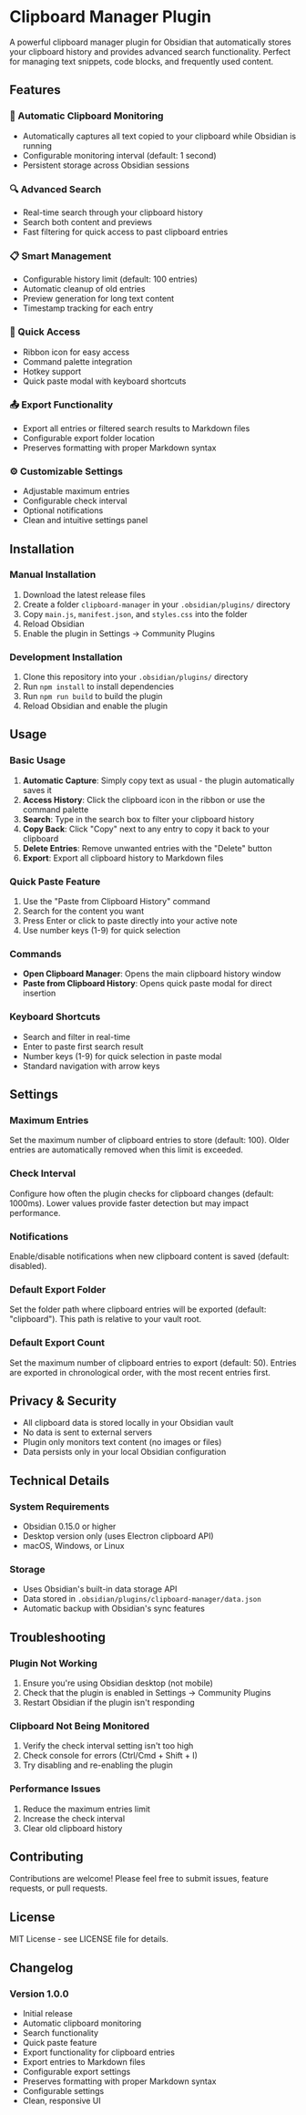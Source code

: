# Clipboard Manager Plugin

A powerful clipboard manager plugin for Obsidian that automatically stores your clipboard history and provides advanced search functionality. Perfect for managing text snippets, code blocks, and frequently used content.

## Features

### 🔄 Automatic Clipboard Monitoring
- Automatically captures all text copied to your clipboard while Obsidian is running
- Configurable monitoring interval (default: 1 second)
- Persistent storage across Obsidian sessions

### 🔍 Advanced Search
- Real-time search through your clipboard history
- Search both content and previews
- Fast filtering for quick access to past clipboard entries

### 📋 Smart Management
- Configurable history limit (default: 100 entries)
- Automatic cleanup of old entries
- Preview generation for long text content
- Timestamp tracking for each entry

### 🎯 Quick Access
- Ribbon icon for easy access
- Command palette integration
- Hotkey support
- Quick paste modal with keyboard shortcuts

### 📤 Export Functionality
- Export all entries or filtered search results to Markdown files
- Configurable export folder location
- Preserves formatting with proper Markdown syntax

### ⚙️ Customizable Settings
- Adjustable maximum entries
- Configurable check interval
- Optional notifications
- Clean and intuitive settings panel

## Installation

### Manual Installation
1. Download the latest release files
2. Create a folder `clipboard-manager` in your `.obsidian/plugins/` directory
3. Copy `main.js`, `manifest.json`, and `styles.css` into the folder
4. Reload Obsidian
5. Enable the plugin in Settings → Community Plugins

### Development Installation
1. Clone this repository into your `.obsidian/plugins/` directory
2. Run `npm install` to install dependencies
3. Run `npm run build` to build the plugin
4. Reload Obsidian and enable the plugin

## Usage

### Basic Usage
1. **Automatic Capture**: Simply copy text as usual - the plugin automatically saves it
2. **Access History**: Click the clipboard icon in the ribbon or use the command palette
3. **Search**: Type in the search box to filter your clipboard history
4. **Copy Back**: Click "Copy" next to any entry to copy it back to your clipboard
5. **Delete Entries**: Remove unwanted entries with the "Delete" button
6. **Export**: Export all clipboard history to Markdown files

### Quick Paste Feature
1. Use the "Paste from Clipboard History" command
2. Search for the content you want
3. Press Enter or click to paste directly into your active note
4. Use number keys (1-9) for quick selection

### Commands
- **Open Clipboard Manager**: Opens the main clipboard history window
- **Paste from Clipboard History**: Opens quick paste modal for direct insertion

### Keyboard Shortcuts
- Search and filter in real-time
- Enter to paste first search result
- Number keys (1-9) for quick selection in paste modal
- Standard navigation with arrow keys

## Settings

### Maximum Entries
Set the maximum number of clipboard entries to store (default: 100). Older entries are automatically removed when this limit is exceeded.

### Check Interval
Configure how often the plugin checks for clipboard changes (default: 1000ms). Lower values provide faster detection but may impact performance.

### Notifications
Enable/disable notifications when new clipboard content is saved (default: disabled).

### Default Export Folder
Set the folder path where clipboard entries will be exported (default: "clipboard"). This path is relative to your vault root.

### Default Export Count
Set the maximum number of clipboard entries to export (default: 50). Entries are exported in chronological order, with the most recent entries first.

## Privacy & Security

- All clipboard data is stored locally in your Obsidian vault
- No data is sent to external servers
- Plugin only monitors text content (no images or files)
- Data persists only in your local Obsidian configuration

## Technical Details

### System Requirements
- Obsidian 0.15.0 or higher
- Desktop version only (uses Electron clipboard API)
- macOS, Windows, or Linux

### Storage
- Uses Obsidian's built-in data storage API
- Data stored in `.obsidian/plugins/clipboard-manager/data.json`
- Automatic backup with Obsidian's sync features

## Troubleshooting

### Plugin Not Working
1. Ensure you're using Obsidian desktop (not mobile)
2. Check that the plugin is enabled in Settings → Community Plugins
3. Restart Obsidian if the plugin isn't responding

### Clipboard Not Being Monitored
1. Verify the check interval setting isn't too high
2. Check console for errors (Ctrl/Cmd + Shift + I)
3. Try disabling and re-enabling the plugin

### Performance Issues
1. Reduce the maximum entries limit
2. Increase the check interval
3. Clear old clipboard history

## Contributing

Contributions are welcome! Please feel free to submit issues, feature requests, or pull requests.

## License

MIT License - see LICENSE file for details.

## Changelog

### Version 1.0.0
- Initial release
- Automatic clipboard monitoring
- Search functionality
- Quick paste feature
- Export functionality for clipboard entries
- Export entries to Markdown files
- Configurable export settings
- Preserves formatting with proper Markdown syntax
- Configurable settings
- Clean, responsive UI